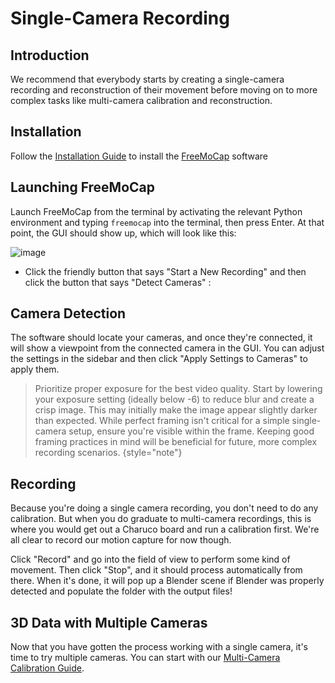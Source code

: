 # Single-Camera Recording

## Introduction
We recommend that everybody starts by creating a single-camera recording and reconstruction of their movement before moving on to more complex tasks like multi-camera calibration and reconstruction. 

## Installation 

Follow the [Installation Guide](installation.md) to install the [FreeMoCap](https://github.com/freemocap/freemocap) software

## Launching FreeMoCap
Launch FreeMoCap from the terminal by activating the relevant Python environment and typing `freemocap` into the terminal, then press Enter. At that point, the GUI should show up, which will look like this:

![image](https://user-images.githubusercontent.com/15314521/239695690-90ef7e7b-48f3-4f46-8d4a-5b5bcc3254b3.png)


- Click the friendly button that says "Start a New Recording" and then click the button that says "Detect Cameras" :


## Camera Detection
The software should locate your cameras, and once they're connected, it will show a viewpoint from the connected camera in the GUI. You can adjust the settings in the sidebar and then click "Apply Settings to Cameras" to apply them. 

<procedure title="Tips: Exposure and Framing" collapsible="true">

> Prioritize proper exposure for the best video quality. Start by lowering your exposure setting (ideally below -6) to reduce blur and create a crisp image. This may initially make the image appear slightly darker than expected. While perfect framing isn't critical for a simple single-camera setup, ensure you're visible within the frame. Keeping good framing practices in mind will be beneficial for future, more complex recording scenarios.
{style="note"}

</procedure>

## Recording
Because you're doing a single camera recording, you don't need to do any calibration. But when you do graduate to multi-camera recordings, this is where you would get out a Charuco board and run a calibration first. We're all clear to record our motion capture for now though.

Click "Record" and go into the field of view to perform some kind of movement. Then click "Stop", and it should process automatically from there. When it's done, it will pop up a Blender scene if Blender was properly detected and populate the folder with the output files!

## 3D Data with Multiple Cameras
Now that you have gotten the process working with a single camera, it's time to try multiple cameras. You can start with our [Multi-Camera Calibration Guide](multi_camera_calibration.md).
